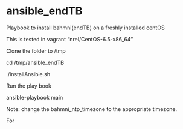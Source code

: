 # ansible_endTB
Playbook to install bahmni(endTB) on a freshly installed centOS

This is tested in vagrant “nrel/CentOS-6.5-x86_64”

Clone the folder to /tmp

cd /tmp/ansible_endTB

./installAnsible.sh

Run the play book

ansible-playbook main

Note:
change the bahmni_ntp_timezone to the appropriate timezone.

For 

